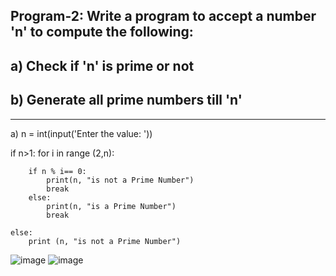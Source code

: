 ## Program-2: Write a program to accept a number 'n' to compute the following:
## a) Check if 'n' is prime or not
## b) Generate all prime numbers till 'n'
---

a) 
n = int(input('Enter the value: '))

if n>1:
    for i in range (2,n):
        
        if n % i== 0:
            print(n, "is not a Prime Number")
            break
        else:
            print(n, "is a Prime Number")
            break
        
    else:
        print (n, "is not a Prime Number")
![image](https://github.com/user-attachments/assets/cedbad50-57c7-443c-b453-6a56b6e0c83e)
![image](https://github.com/user-attachments/assets/ddcc6489-b790-4611-9964-d6e2bd68154a)
